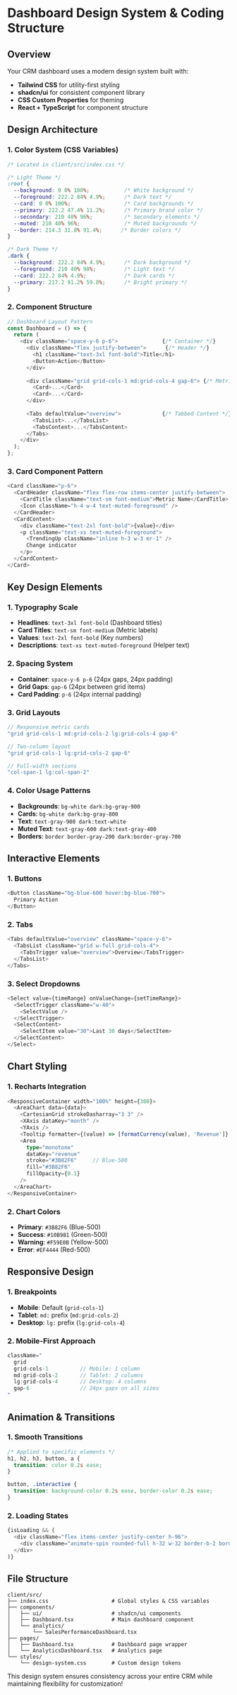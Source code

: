 # Dashboard Design System & Coding Structure

## Overview
Your CRM dashboard uses a modern design system built with:
- **Tailwind CSS** for utility-first styling
- **shadcn/ui** for consistent component library
- **CSS Custom Properties** for theming
- **React + TypeScript** for component structure

## Design Architecture

### 1. Color System (CSS Variables)
```css
/* Located in client/src/index.css */

/* Light Theme */
:root {
  --background: 0 0% 100%;           /* White background */
  --foreground: 222.2 84% 4.9%;      /* Dark text */
  --card: 0 0% 100%;                 /* Card backgrounds */
  --primary: 222.2 47.4% 11.2%;      /* Primary brand color */
  --secondary: 210 40% 96%;          /* Secondary elements */
  --muted: 210 40% 96%;              /* Muted backgrounds */
  --border: 214.3 31.8% 91.4%;      /* Border colors */
}

/* Dark Theme */
.dark {
  --background: 222.2 84% 4.9%;      /* Dark background */
  --foreground: 210 40% 98%;         /* Light text */
  --card: 222.2 84% 4.9%;            /* Dark cards */
  --primary: 217.2 91.2% 59.8%;      /* Bright primary */
}
```

### 2. Component Structure
```typescript
// Dashboard Layout Pattern
const Dashboard = () => {
  return (
    <div className="space-y-6 p-6">              {/* Container */}
      <div className="flex justify-between">      {/* Header */}
        <h1 className="text-3xl font-bold">Title</h1>
        <Button>Action</Button>
      </div>
      
      <div className="grid grid-cols-1 md:grid-cols-4 gap-6"> {/* Metrics Grid */}
        <Card>...</Card>
        <Card>...</Card>
      </div>
      
      <Tabs defaultValue="overview">             {/* Tabbed Content */}
        <TabsList>...</TabsList>
        <TabsContent>...</TabsContent>
      </Tabs>
    </div>
  );
};
```

### 3. Card Component Pattern
```typescript
<Card className="p-6">
  <CardHeader className="flex flex-row items-center justify-between">
    <CardTitle className="text-sm font-medium">Metric Name</CardTitle>
    <Icon className="h-4 w-4 text-muted-foreground" />
  </CardHeader>
  <CardContent>
    <div className="text-2xl font-bold">{value}</div>
    <p className="text-xs text-muted-foreground">
      <TrendingUp className="inline h-3 w-3 mr-1" />
      Change indicator
    </p>
  </CardContent>
</Card>
```

## Key Design Elements

### 1. Typography Scale
- **Headlines**: `text-3xl font-bold` (Dashboard titles)
- **Card Titles**: `text-sm font-medium` (Metric labels)  
- **Values**: `text-2xl font-bold` (Key numbers)
- **Descriptions**: `text-xs text-muted-foreground` (Helper text)

### 2. Spacing System
- **Container**: `space-y-6 p-6` (24px gaps, 24px padding)
- **Grid Gaps**: `gap-6` (24px between grid items)
- **Card Padding**: `p-6` (24px internal padding)

### 3. Grid Layouts
```typescript
// Responsive metric cards
"grid grid-cols-1 md:grid-cols-2 lg:grid-cols-4 gap-6"

// Two-column layout
"grid grid-cols-1 lg:grid-cols-2 gap-6"

// Full-width sections
"col-span-1 lg:col-span-2"
```

### 4. Color Usage Patterns
- **Backgrounds**: `bg-white dark:bg-gray-900`
- **Cards**: `bg-white dark:bg-gray-800`
- **Text**: `text-gray-900 dark:text-white`
- **Muted Text**: `text-gray-600 dark:text-gray-400`
- **Borders**: `border border-gray-200 dark:border-gray-700`

## Interactive Elements

### 1. Buttons
```typescript
<Button className="bg-blue-600 hover:bg-blue-700">
  Primary Action
</Button>
```

### 2. Tabs
```typescript
<Tabs defaultValue="overview" className="space-y-6">
  <TabsList className="grid w-full grid-cols-4">
    <TabsTrigger value="overview">Overview</TabsTrigger>
  </TabsList>
</Tabs>
```

### 3. Select Dropdowns
```typescript
<Select value={timeRange} onValueChange={setTimeRange}>
  <SelectTrigger className="w-40">
    <SelectValue />
  </SelectTrigger>
  <SelectContent>
    <SelectItem value="30">Last 30 days</SelectItem>
  </SelectContent>
</Select>
```

## Chart Styling

### 1. Recharts Integration
```typescript
<ResponsiveContainer width="100%" height={300}>
  <AreaChart data={data}>
    <CartesianGrid strokeDasharray="3 3" />
    <XAxis dataKey="month" />
    <YAxis />
    <Tooltip formatter={(value) => [formatCurrency(value), 'Revenue']} />
    <Area 
      type="monotone" 
      dataKey="revenue" 
      stroke="#3B82F6"     // Blue-500
      fill="#3B82F6" 
      fillOpacity={0.1}
    />
  </AreaChart>
</ResponsiveContainer>
```

### 2. Chart Colors
- **Primary**: `#3B82F6` (Blue-500)
- **Success**: `#10B981` (Green-500)
- **Warning**: `#F59E0B` (Yellow-500)
- **Error**: `#EF4444` (Red-500)

## Responsive Design

### 1. Breakpoints
- **Mobile**: Default (`grid-cols-1`)
- **Tablet**: `md:` prefix (`md:grid-cols-2`)
- **Desktop**: `lg:` prefix (`lg:grid-cols-4`)

### 2. Mobile-First Approach
```typescript
className="
  grid 
  grid-cols-1          // Mobile: 1 column
  md:grid-cols-2       // Tablet: 2 columns  
  lg:grid-cols-4       // Desktop: 4 columns
  gap-6                // 24px gaps on all sizes
"
```

## Animation & Transitions

### 1. Smooth Transitions
```css
/* Applied to specific elements */
h1, h2, h3, button, a {
  transition: color 0.2s ease;
}

button, .interactive {
  transition: background-color 0.2s ease, border-color 0.2s ease;
}
```

### 2. Loading States
```typescript
{isLoading && (
  <div className="flex items-center justify-center h-96">
    <div className="animate-spin rounded-full h-32 w-32 border-b-2 border-blue-500" />
  </div>
)}
```

## File Structure
```
client/src/
├── index.css                    # Global styles & CSS variables
├── components/
│   ├── ui/                      # shadcn/ui components
│   ├── Dashboard.tsx            # Main dashboard component
│   └── analytics/
│       └── SalesPerformanceDashboard.tsx
├── pages/
│   ├── Dashboard.tsx            # Dashboard page wrapper
│   └── AnalyticsDashboard.tsx   # Analytics page
└── styles/
    └── design-system.css        # Custom design tokens
```

This design system ensures consistency across your entire CRM while maintaining flexibility for customization!